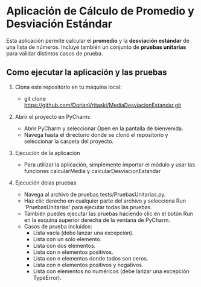 # Aplicación de Cálculo de Promedio y Desviación Estándar

Esta aplicación permite calcular el **promedio** y la **desviación estándar** de una lista de números. Incluye también un conjunto de **pruebas unitarias** para validar distintos casos de prueba.

## Como ejecutar la aplicación y las pruebas

1. Clona este repositorio en tu máquina local:
   - git clone https://github.com/DorianVritaski/MediaDesviacionEstandar.git

2. Abrir el proyecto en PyCharm:
   - Abrir PyCharm y seleccionar Open en la pantalla de bienvenida.
   - Navega hasta el directorio donde se clonó el repositorio y seleccionar la carpeta del proyecto.

3. Ejecución de la aplicación
   - Para utilizar la aplicación, simplemente importar el módulo y usar las funciones calcularMedia y calcularDesviacionEstandar
  
5. Ejecución delas pruebas
   - Navega al archivo de pruebas tests/PruebasUnitarias.py.
   - Haz clic derecho en cualquier parte del archivo y selecciona Run 'PruebasUnitarias' para ejecutar todas las pruebas.
   - También puedes ejecutar las pruebas haciendo clic en el botón Run en la esquina superior derecha de la ventana de PyCharm.
   - Casos de prueba incluidos:
        - Lista vacía (debe lanzar una excepción).
        - Lista con un solo elemento.
        - Lista con dos elementos.
        - Lista con n elementos positivos.
        - Lista con n elementos donde todos son ceros.
        - Lista con n elementos positivos y negativos.
        - Lista con elementos no numéricos (debe lanzar una excepción TypeError).
